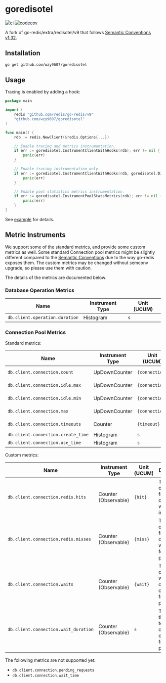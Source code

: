 # goredisotel

[![ci](https://github.com/wzy9607/goredisotel/actions/workflows/pull-request.yml/badge.svg)](https://github.com/wzy9607/goredisotel/actions/workflows/pull-request.yml)
[![codecov](https://codecov.io/gh/wzy9607/goredisotel/graph/badge.svg?token=VVMWEWOQFO)](https://codecov.io/gh/wzy9607/goredisotel)

A fork of go-redis/extra/redisotel/v9 that follows
[Semantic Conventions v1.32](https://github.com/open-telemetry/semantic-conventions/blob/v1.32.0/docs/database/README.md).

## Installation

```bash
go get github.com/wzy9607/goredisotel
```

## Usage

Tracing is enabled by adding a hook:

```go
package main

import (
	redis "github.com/redis/go-redis/v9"
	"github.com/wzy9607/goredisotel"
)

func main() {
	rdb := redis.NewClient(&redis.Options{...})

	// Enable tracing and metrics instrumentation.
	if err := goredisotel.InstrumentClientWithHooks(rdb); err != nil {
		panic(err)
	}

	// Enable tracing instrumentation only.
	if err := goredisotel.InstrumentClientWithHooks(rdb, goredisotel.DisableMetrics()); err != nil {
		panic(err)
	}

	// Enable pool statistics metrics instrumentation.
	if err := goredisotel.InstrumentPoolStatsMetrics(rdb); err != nil {
		panic(err)
	}
}

```

See [example](./example)
for details.

## Metric Instruments

We support some of the standard metrics, and provide some custom metrics as well.
Some standard Connection pool metrics might be slightly different compared to the
[Semantic Conventions](https://opentelemetry.io/docs/specs/semconv/database/database-metrics/#connection-pools)
due to the way go-redis exposes them.
The custom metrics may be changed without semconv upgrade, so please use them with caution.

The details of the metrics are documented below:

### Database Operation Metrics

| Name                           | Instrument Type | Unit (UCUM) |
|--------------------------------|-----------------|-------------|
| `db.client.operation.duration` | Histogram       | `s`         |

### Connection Pool Metrics

Standard metrics:

| Name                               | Instrument Type | Unit (UCUM)    | Difference                              |
|------------------------------------|-----------------|----------------|-----------------------------------------|
| `db.client.connection.count`       | UpDownCounter   | `{connection}` | Observed as a `ObservableUpDownCounter` |
| `db.client.connection.idle.max`    | UpDownCounter   | `{connection}` | Observed as a `ObservableUpDownCounter` |
| `db.client.connection.idle.min`    | UpDownCounter   | `{connection}` | Observed as a `ObservableUpDownCounter` |
| `db.client.connection.max`         | UpDownCounter   | `{connection}` | Observed as a `ObservableUpDownCounter` |
| `db.client.connection.timeouts`    | Counter         | `{timeout}`    | Observed as a `ObservableCounter`       |
| `db.client.connection.create_time` | Histogram       | `s`            |                                         |
| `db.client.connection.use_time`    | Histogram       | `s`            |                                         |

Custom metrics:

| Name                                 | Instrument Type      | Unit (UCUM) | Description                                                            |
|--------------------------------------|----------------------|-------------|------------------------------------------------------------------------|
| `db.client.connection.redis.hits`    | Counter (Observable) | `{hit}`     | The number of times free connections was found in the pool             |
| `db.client.connection.redis.misses`  | Counter (Observable) | `{miss}`    | The number of times free connections was NOT found in the pool         |
| `db.client.connection.waits`         | Counter (Observable) | `{wait}`    | The number of times it waited to obtain open connections from the pool |
| `db.client.connection.wait_duration` | Counter (Observable) | `s`         | The total time it took to obtain open connections from the pool        |

The following metrics are not supported yet:

- `db.client.connection.pending_requests`
- `db.client.connection.wait_time`
